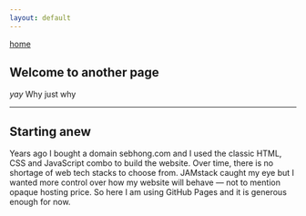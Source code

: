```yaml
---
layout: default
---
```

[home](./)

## Welcome to another page

_yay_
Why just why

* * *

## Starting anew

Years ago I bought a domain sebhong.com and I used the classic HTML, CSS and JavaScript combo to build the website. 
Over time, there is no shortage of web tech stacks to choose from. JAMstack caught my eye but I wanted more control
over how my website will behave — not to mention opaque hosting price. So here I am using GitHub Pages and it is generous enough
for now.
